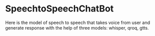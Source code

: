 # SpeechtoSpeechChatBot
Here is the model of speech to speech that takes voice from user and generate response with the help of three models: whisper, qroq, gtts.
